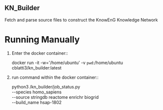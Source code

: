 KN_Builder
----------

Fetch and parse source files to construct the KnowEnG Knowledge Network


Running Manually
================

1. Enter the docker container::

    docker run -it -w='/home/ubuntu' -v `pwd`:/home/ubuntu cblatti3/kn_builder:latest

2. run command within the docker container::

    python3 /kn_builder/job_status.py \
      --species homo_sapiens \
      --source stringdb reactome enrichr biogrid \
      --build_name hsap-1802


